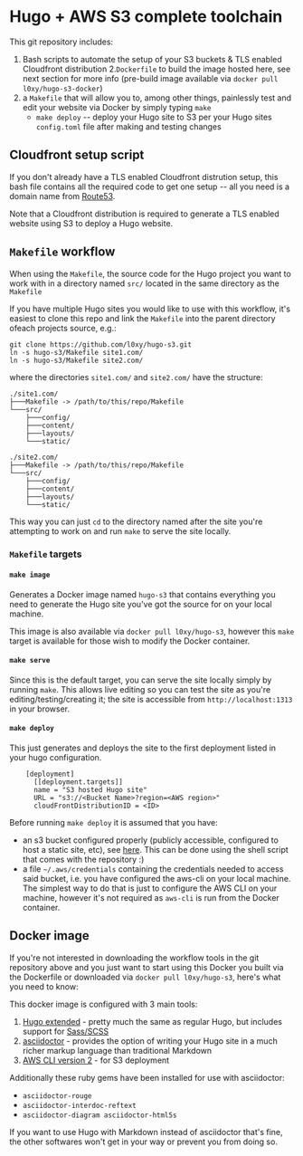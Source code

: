 # Hugo + AWS S3 complete toolchain

This git repository includes:
1. Bash scripts to automate the setup of your S3 buckets & TLS enabled Cloudfront distribution
2.`Dockerfile` to build the image hosted here, see next section for more info (pre-build image available via `docker pull l0xy/hugo-s3-docker`)
3. a `Makefile` that will allow you to, among other things, painlessly test and edit your website via Docker by simply typing `make`
    * `make deploy` --  deploy your Hugo site to S3 per your Hugo sites `config.toml` file after making and testing changes

## Cloudfront setup script

If you don't already have a TLS enabled Cloudfront distrution setup, this bash file contains all the required code to get one setup -- all you need is a domain name from [Route53](https://aws.amazon.com/route53/).

Note that a Cloudfront distribution is required to generate a TLS enabled website using S3 to deploy a Hugo website.

## `Makefile` workflow

When using the `Makefile`, the source code for the Hugo project you want to work with in a directory named `src/` located in the same directory as the `Makefile` 

If you have multiple Hugo sites you would like to use with this workflow, it's easiest to clone this repo and link the `Makefile` into the parent directory ofeach projects source, e.g.:

```
git clone https://github.com/l0xy/hugo-s3.git
ln -s hugo-s3/Makefile site1.com/
ln -s hugo-s3/Makefile site2.com/
```

where the directories `site1.com/` and `site2.com/` have the structure:
```
./site1.com/
├───Makefile -> /path/to/this/repo/Makefile
└───src/
    ├───config/
    ├───content/
    ├───layouts/
    └───static/ 

./site2.com/
├───Makefile -> /path/to/this/repo/Makefile
└───src/
    ├───config/
    ├───content/
    ├───layouts/
    └───static/ 
```

This way you can just `cd` to the directory named after the site you're attempting to work on and run `make` to serve the site locally.

### `Makefile` targets

#### `make image`

Generates a Docker image named `hugo-s3` that contains everything you need to generate the Hugo site you've got the source for on your local machine.

This image is also available via `docker pull l0xy/hugo-s3`, however this `make` target is available for those wish to modify the Docker container.

#### `make serve`

Since this is the default target, you can serve the site locally simply by running `make`. This allows live editing so you can test the site as you're editing/testing/creating it; the site is accessible from `http://localhost:1313` in your browser.

#### `make deploy`

This just generates and deploys the site to the first deployment listed in your hugo configuration. 
```
    [deployment]
      [[deployment.targets]]
      name = "S3 hosted Hugo site"
      URL = "s3://<Bucket Name>?region=<AWS region>"
      cloudFrontDistributionID = <ID>
```

Before running `make deploy` it is assumed that you have:
 - an s3 bucket configured properly (publicly accessible, configured to host a static site, etc), see [here](https://capgemini.github.io/development/Using-S3-and-Hugo-to-Create-Hosting-Static-Website/). This can be done using the shell script that comes with the repository :)
 - a file `~/.aws/credentials` containing the credentials needed to access said bucket, i.e. you have configured the aws-cli on your local machine. The simplest way to do that is just to configure the AWS CLI on your machine, however it's not required as `aws-cli` is run from the Docker container. 

## Docker image

If you're not interested in downloading the workflow tools in the git repository above and you just want to start using this Docker you built via the Dockerfile or downloaded via `docker pull l0xy/hugo-s3`, here's what you need to know:
 
This docker image is configured with 3 main tools: 
  1. [Hugo extended](https://gohugo.io/getting-started/installing/) - pretty much the same as regular Hugo, but includes support for [Sass/SCSS](https://sass-lang.com/)
  2. [asciidoctor](https://asciidoctor.org/) - provides the option of writing your Hugo site in a much richer markup language than traditional Markdown
  3. [AWS CLI version 2](https://docs.aws.amazon.com/cli/latest/userguide/install-cliv2-linux.html#cliv2-linux-install) - for S3 deployment

Additionally these ruby gems have been installed for use with asciidoctor:

- `asciidoctor-rouge`
- `asciidoctor-interdoc-reftext`
- `asciidoctor-diagram asciidoctor-html5s`

If you want to use Hugo with Markdown instead of asciidoctor that's fine, the other softwares won't get in your way or prevent you from doing so.


